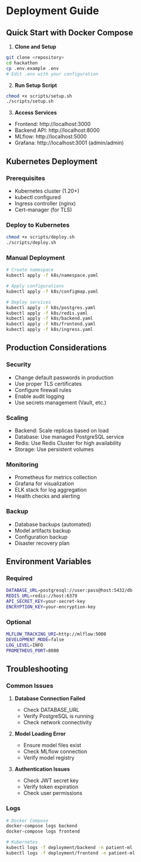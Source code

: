# Deployment Guide

## Quick Start with Docker Compose

1. **Clone and Setup**
```bash
git clone <repository>
cd hackathon
cp .env.example .env
# Edit .env with your configuration
```

2. **Run Setup Script**
```bash
chmod +x scripts/setup.sh
./scripts/setup.sh
```

3. **Access Services**
- Frontend: http://localhost:3000
- Backend API: http://localhost:8000
- MLflow: http://localhost:5000
- Grafana: http://localhost:3001 (admin/admin)

## Kubernetes Deployment

### Prerequisites
- Kubernetes cluster (1.20+)
- kubectl configured
- Ingress controller (nginx)
- Cert-manager (for TLS)

### Deploy to Kubernetes
```bash
chmod +x scripts/deploy.sh
./scripts/deploy.sh
```

### Manual Deployment
```bash
# Create namespace
kubectl apply -f k8s/namespace.yaml

# Apply configurations
kubectl apply -f k8s/configmap.yaml

# Deploy services
kubectl apply -f k8s/postgres.yaml
kubectl apply -f k8s/redis.yaml
kubectl apply -f k8s/backend.yaml
kubectl apply -f k8s/frontend.yaml
kubectl apply -f k8s/ingress.yaml
```

## Production Considerations

### Security
- Change default passwords in production
- Use proper TLS certificates
- Configure firewall rules
- Enable audit logging
- Use secrets management (Vault, etc.)

### Scaling
- Backend: Scale replicas based on load
- Database: Use managed PostgreSQL service
- Redis: Use Redis Cluster for high availability
- Storage: Use persistent volumes

### Monitoring
- Prometheus for metrics collection
- Grafana for visualization
- ELK stack for log aggregation
- Health checks and alerting

### Backup
- Database backups (automated)
- Model artifacts backup
- Configuration backup
- Disaster recovery plan

## Environment Variables

### Required
```bash
DATABASE_URL=postgresql://user:pass@host:5432/db
REDIS_URL=redis://host:6379
API_SECRET_KEY=your-secret-key
ENCRYPTION_KEY=your-encryption-key
```

### Optional
```bash
MLFLOW_TRACKING_URI=http://mlflow:5000
DEVELOPMENT_MODE=false
LOG_LEVEL=INFO
PROMETHEUS_PORT=8080
```

## Troubleshooting

### Common Issues
1. **Database Connection Failed**
   - Check DATABASE_URL
   - Verify PostgreSQL is running
   - Check network connectivity

2. **Model Loading Error**
   - Ensure model files exist
   - Check MLflow connection
   - Verify model registry

3. **Authentication Issues**
   - Check JWT secret key
   - Verify token expiration
   - Check user permissions

### Logs
```bash
# Docker Compose
docker-compose logs backend
docker-compose logs frontend

# Kubernetes
kubectl logs -f deployment/backend -n patient-ml
kubectl logs -f deployment/frontend -n patient-ml
```

